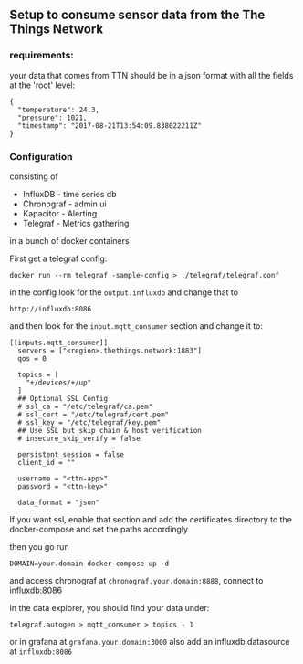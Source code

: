 ## Setup to consume sensor data from the The Things Network

### requirements:

your data that comes from TTN should be in a json format with all the fields at the 'root' level:
```
{
  "temperature": 24.3,
  "pressure": 1021,
  "timestamp": "2017-08-21T13:54:09.838022211Z"
}
```

### Configuration

consisting of

* InfluxDB - time series db
* Chronograf - admin ui
* Kapacitor - Alerting
* Telegraf - Metrics gathering 

in a bunch of docker containers

First get a telegraf config:
```
docker run --rm telegraf -sample-config > ./telegraf/telegraf.conf
```

in the config look for the `output.influxdb` and change that to 
```
http://influxdb:8086
```
and then look for the `input.mqtt_consumer` section and change it to:
```
[[inputs.mqtt_consumer]]
  servers = ["<region>.thethings.network:1883"]
  qos = 0

  topics = [
    "+/devices/+/up"
  ]
  ## Optional SSL Config
  # ssl_ca = "/etc/telegraf/ca.pem"
  # ssl_cert = "/etc/telegraf/cert.pem"
  # ssl_key = "/etc/telegraf/key.pem"
  ## Use SSL but skip chain & host verification
  # insecure_skip_verify = false

  persistent_session = false
  client_id = ""

  username = "<ttn-app>"
  password = "<ttn-key>"

  data_format = "json"
```
If you want ssl, enable that section and add the certificates directory to the docker-compose and set the paths accordingly

then you go run
```
DOMAIN=your.domain docker-compose up -d
```
and access chronograf at `chronograf.your.domain:8888`, 
connect to influxdb:8086

In the data explorer, you should find your data under:
```
telegraf.autogen > mqtt_consumer > topics - 1
```

or in grafana at `grafana.your.domain:3000` 
also add an influxdb datasource at `influxdb:8086`
